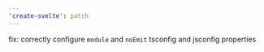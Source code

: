 ```yaml
---
'create-svelte': patch
---
```


fix: correctly configure `module` and `noEmit` tsconfig and jsconfig properties
